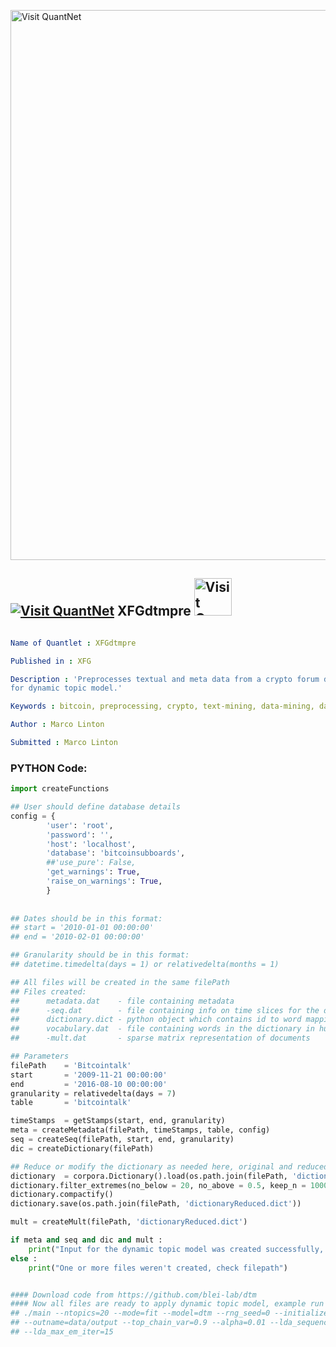 
[<img src="https://github.com/QuantLet/Styleguide-and-FAQ/blob/master/pictures/banner.png" width="880" alt="Visit QuantNet">](http://quantlet.de/index.php?p=info)

## [<img src="https://github.com/QuantLet/Styleguide-and-Validation-procedure/blob/master/pictures/qloqo.png" alt="Visit QuantNet">](http://quantlet.de/) **XFGdtmpre** [<img src="https://github.com/QuantLet/Styleguide-and-Validation-procedure/blob/master/pictures/QN2.png" width="60" alt="Visit QuantNet 2.0">](http://quantlet.de/d3/ia)

```yaml

Name of Quantlet : XFGdtmpre

Published in : XFG

Description : 'Preprocesses textual and meta data from a crypto forum database and generates input
for dynamic topic model.'

Keywords : bitcoin, preprocessing, crypto, text-mining, data-mining, data-adjustment

Author : Marco Linton

Submitted : Marco Linton

```


### PYTHON Code:
```python
import createFunctions

## User should define database details
config = {
		'user': 'root',
		'password': '',
		'host': 'localhost',
		'database': 'bitcoinsubboards',
		##'use_pure': False,
		'get_warnings': True,
		'raise_on_warnings': True,
		}
		
		
## Dates should be in this format:
## start = '2010-01-01 00:00:00'
## end = '2010-02-01 00:00:00'

## Granularity should be in this format:
## datetime.timedelta(days = 1) or relativedelta(months = 1)

## All files will be created in the same filePath
## Files created:
## 		metadata.dat 	- file containing metadata
##		-seq.dat	 	- file containing info on time slices for the dtm
##		dictionary.dict	- python object which contains id to word mappings
##		vocabulary.dat	- file containing words in the dictionary in human readable format, position maps to id
##		-mult.dat		- sparse matrix representation of documents

## Parameters
filePath 	= 'Bitcointalk'
start 		= '2009-11-21 00:00:00'
end 		= '2016-08-10 00:00:00'
granularity = relativedelta(days = 7)
table 		= 'bitcointalk'

timeStamps 	= getStamps(start, end, granularity)
meta = createMetadata(filePath, timeStamps, table, config)
seq = createSeq(filePath, start, end, granularity)
dic = createDictionary(filePath)

## Reduce or modify the dictionary as needed here, original and reduced are saved
dictionary 	= corpora.Dictionary().load(os.path.join(filePath, 'dictionary.dict'))
dictionary.filter_extremes(no_below = 20, no_above = 0.5, keep_n = 10000)
dictionary.compactify()
dictionary.save(os.path.join(filePath, 'dictionaryReduced.dict'))

mult = createMult(filePath, 'dictionaryReduced.dict')

if meta and seq and dic and mult :
	print("Input for the dynamic topic model was created successfully, all appropriate files are in yuor specified filepath")
else :
	print("One or more files weren't created, check filepath")


#### Download code from https://github.com/blei-lab/dtm
#### Now all files are ready to apply dynamic topic model, example run from terminal:
## ./main --ntopics=20 --mode=fit --model=dtm --rng_seed=0 --initialize_lda=true  --corpus_prefix=data/ 
## --outname=data/output --top_chain_var=0.9 --alpha=0.01 --lda_sequence_min_iter=6 --lda_sequence_max_iter=15 
## --lda_max_em_iter=15






```

